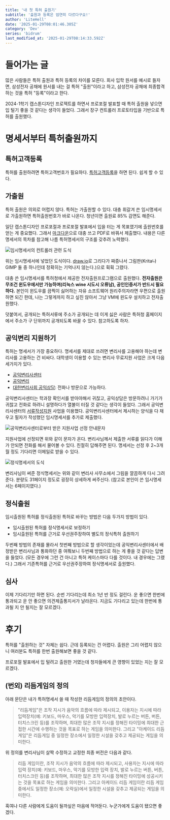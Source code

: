 ```yaml
---
title: '내 첫 특허 출원기'
subtitle: '출원과 등록은 엄연히 다르다구요!'
author: 'LiteHell'
date: '2025-01-29T08:01:46.305Z'
category: 'Dev'
series: 'bidrum'
last_modified_at: '2025-01-29T08:14:33.592Z'
---
```

# 들어가는 글
많은 사람들은 특허 출원과 특허 등록의 차이를 모른다. 회사 입학 원서를 예시로 들자면, 삼성전자 공채에 원서를 내는 걸 특허 "출원"이라고 하고, 삼성전자 공채에 최종합격하는 것을 특허 "등록"이라고 한다.

2024-1학기 캡스톤디자인 프로젝트를 하면서 프로포절 발표할 때 특허 출원을 넣으면 입 털기 좋을 것 같다는 생각이 들었다. 그래서 장구 컨트롤러 프로토타입을 기반으로 특허를 출원했다.

# 명세서부터 특허출원까지
## 특허고객등록
특허를 출원하려면 특허고객번호가 필요하다. [특허고객등록](https://www.patent.go.kr/smart/jsp/ka/prestep/codeapp/CodeAppView.do)을 하면 된다. 쉽게 할 수 있다.

## 가출원
특허 출원은 의외로 어렵지 않다. 특허는 가출원할 수 있다. 대충 휘갈겨 쓴 임시명세서로 가출원하면 특허출원번호가 바로 나온다. 청년이면 출원료 85% 감면도 해준다.

일단 캡스톤디자인 프로포절과 프로포절 발표에서 입을 터는 게 목표였기에 출원번호를 얻는 게 중요했다. 그래서 [마크다운](https://en.wikipedia.org/wiki/Markdown)으로 대충 쓰고 PDF로 바꿔서 제출했다. 내용은 다른 명세서의 목차를 참고해 나름 특허명세서의 구조를 갖추려 노력했다.

![임시명세서의 컨트롤러 관련 도식](./janggu_patent_figure_old.png)

위는 임시명세서에 넣었던 도식이다. [draw.io](https://draw.io)로 그리다가 짜증나서 그림판(Krita나 GIMP 둘 중 하나인데 정확히는 기억나지 않는다.)으로 휙휙 그렸다.

대충 쓴 임시명세서를 특허청에서 제공한 전자출원프로그램으로 출원했다. **전자출원은 무조건 윈도우에서만 가능하며(리눅스 wine 시도시 오류남), 공인인증서가 반드시 필요하다.** 본인이 윈도우를 끔찍이 싫어하는 자유 소프트웨어 원리주의자라면 우편으로 출원하면 되긴 한데, 나는 그렇게까지 하고 싶진 않아서 그냥 VM에 윈도우 설치하고 전자출원했다.

덧붙여서, 공개되는 특허서류에 주소가 공개되는 데 이게 싫은 사람은 특허청 홈페이지에서 주소가 구 단위까지 공개되도록 바꿀 수 있다. 참고하도록 하자.

## 공익변리 지원하기
특허는 명세서가 가장 중요하다. 명세서를 제대로 쓰려면 변리사를 고용해야 하는데 변리사를 고용하는 건 비싸다. 대학생이 이용할 수 있는 변리사 무료지원 사업은 크게 다음 세가지가 있다.
 - [공익변리사센터](https://pcc.or.kr)
 - [공익변리](https://free.kpaa.or.kr/)
 - [대한변리사회 공익상담](https://www.kpaa.or.kr/kpaa/publicbenefit/readConsultcalInfosByMonth.do): 전화나 방문으로 가능하다.

공익변리사센터는 학과장 확인서를 받아야해서 귀찮고, 공익상담은 방문하려니 가기가 귀찮고 전화로 하려니 설명하다가 열불이 터질 것 같다는 생각이 들었다. 그래서 공익변리사센터의 [서류작성지원](https://pcc.or.kr/home/content.do?menu_cd=000014) 사업을 이용했다. 공익변리사센터에서 제시하는 양식을 다 채우고 필자가 작성했던 임시명세서를 추가로 제출했다.

![공익변리사센터로부터 받은 지원사업 선정 안내문자](./pcc_accepted_sms.jpg)

지원사업에 선정되면 위와 같이 문자가 온다. 변리사님께서 제출한 서류를 읽다가 이해가 안되면 전화를 해서 물어볼 수 있다. 친절히 답해주면 된다. 명세서는 선정 후 2~3개월 정도 기다리면 이메일로 받을 수 있다.

![정식명세서의 도식](./janggu_patent_figure_new.png)

변리사님이 써준 정식명세서는 위와 같이 변리사 사무소에서 그림을 깔끔하게 다시 그려준다. 분량도 31페이지 정도로 굉장히 상세하게 써주신다. (참고로 본인이 쓴 임시명세서는 6페이지였다.)

## 정식출원
임시출원된 특허를 정식출원된 특허로 바꾸는 방법은 다음 두가지 방법이 있다.
- 임시출원된 특허를 정식명세서로 보정하기
- 임시출원된 특허를 근거로 우선권주장하여 별도의 정식특허 출원하기

두번째 방법의 존재를 몰라서 첫번째 방법으로 할 생각이었는데 공익변리사센터에서 배정받은 변리사님과 통화하던 중 여쭤보니 두번째 방법으로 하는 게 좋을 것 같다는 답변을 들었다. (모든 경우에 그런 건 아니고 특허 케이스마다 다를 것이다. 내 경우에는 그랬다.) 그래서 기존특허를 근거로 우선권주장하여 정식명세서로 출원했다.

## 심사
이제 기다리기만 하면 된다. 순번 기다리는데 최소 1년 반 정도 걸린다. 운 좋으면 한번에 통과되고 운 안 좋으면 의견제출통지서가 날라온다. 지금도 기다리고 있는데 한번에 통과될 지 안 될지는 잘 모르겠다.

# 후기
특허를 "출원하는 것" 자체는 쉽다. 근데 등록되는 건 어렵다. 출원은 그리 어렵지 않으니 여러분도 특허를 한번 출원해보면 좋을 것 같다.

프로포절 발표에서 입 털려고 출원한 거였는데 청자들에게 큰 영향이 있었는 지는 잘 모르겠다.

## (번외) 리듬게임의 정의
아래 문단은 내가 특허명세서 쓸 때 작성한 리듬게임의 정의의 초안이다.

> "리듬게임"은 조작 지시가 음악의 흐름에 따라 제시되고, 이용자는 지시에 따라 입력장치(예: 키보드, 마우스, 악기를 모방한 입력장치, 발로 누르는 버튼, 버튼, 터치스크린 등)를 조작하며, 최대한 많은 조작 지시를 정해진 타이밍에 최대한 근접한 시간에 수행하는 것을 목표로 하는 게임을 의미한다. 그리고 "아케이드 리듬게임"은 리듬게임 중 일정한 장소에서 일정한 시설을 갖추고 제공되는 게임을 의미한다.

위 정의를 변리사님이 살짝 수정하고 교정한 최종 버전은 다음과 같다.

> 리듬 게임이란, 조작 지시가 음악의 흐름에 따라 제시되고, 사용자는 지시에 따라 입력 장치(예: 키보드, 마우스, 악기를 모방한 입력 장치, 발로 누르는 버튼, 버튼, 터치스크린 등)를 조작하며, 최대한 많은 조작 지시를 정해진 타이밍에 성공시키는 것을 목표로 하는 게임을 의미한다. 그리고 아케이드 리듬 게임이란 리듬 게임 중에서도 일정한 장소(예: 오락실)에서 일정한 시설을 갖추고 제공되는 게임을 의미한다.

혹여나 다른 사람에게 도움이 될까싶은 마음에 적어둔다. 누군가에게 도움이 됐으면 좋겠다.